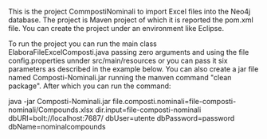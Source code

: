 
This is the project CommpostiNominali to import Excel files into the Neo4j database. The project is Maven project of which it is reported the pom.xml file. You can create the project under an environment like Eclipse.

To run the project you can run the main class ElaboraFileExcelComposti.java passing zero arguments and using the file config.properties unnder src/main/resources or you can pass it six parameters as described in the example below. You can also create a jar file named Composti-Nominali.jar running the manven command "clean package". After which you can run the command:

java -jar Composti-Nominali.jar file.composti.nominali=file-composti-nominali/Compounds.xlsx dir.input=file-composti-nominali dbURI=bolt://localhost:7687/ dbUser=utente dbPassword=password dbName=nominalcompounds
